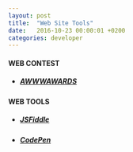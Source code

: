 ```yaml
---
layout: post
title:  "Web Site Tools"
date:   2016-10-23 00:00:01 +0200
categories: developer
---
```


#### **WEB CONTEST**

* ##### [AWWWAWARDS][link-awwwawards]

#### **WEB TOOLS**

* ##### [JSFiddle][link-jsfiddle]

* ##### [CodePen][link-codepen]

[link-awwwawards]: http://www.awwwards.com/
[link-jsfiddle]: https://jsfiddle.net/
[link-codepen]: https://codepen.io/
